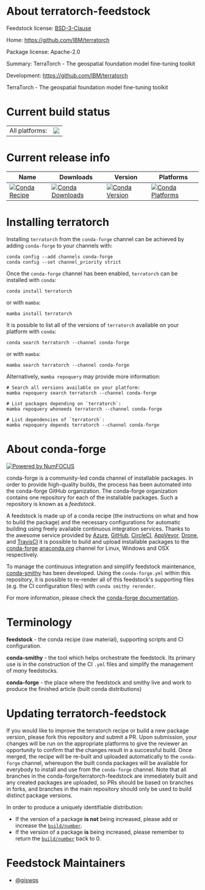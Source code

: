 About terratorch-feedstock
==========================

Feedstock license: [BSD-3-Clause](https://github.com/conda-forge/terratorch-feedstock/blob/main/LICENSE.txt)

Home: https://github.com/IBM/terratorch

Package license: Apache-2.0

Summary: TerraTorch - The geospatial foundation model fine-tuning toolkit

Development: https://github.com/IBM/terratorch

TerraTorch - The geospatial foundation model fine-tuning toolkit

Current build status
====================


<table><tr><td>All platforms:</td>
    <td>
      <a href="https://dev.azure.com/conda-forge/feedstock-builds/_build/latest?definitionId=26633&branchName=main">
        <img src="https://dev.azure.com/conda-forge/feedstock-builds/_apis/build/status/terratorch-feedstock?branchName=main">
      </a>
    </td>
  </tr>
</table>

Current release info
====================

| Name | Downloads | Version | Platforms |
| --- | --- | --- | --- |
| [![Conda Recipe](https://img.shields.io/badge/recipe-terratorch-green.svg)](https://anaconda.org/conda-forge/terratorch) | [![Conda Downloads](https://img.shields.io/conda/dn/conda-forge/terratorch.svg)](https://anaconda.org/conda-forge/terratorch) | [![Conda Version](https://img.shields.io/conda/vn/conda-forge/terratorch.svg)](https://anaconda.org/conda-forge/terratorch) | [![Conda Platforms](https://img.shields.io/conda/pn/conda-forge/terratorch.svg)](https://anaconda.org/conda-forge/terratorch) |

Installing terratorch
=====================

Installing `terratorch` from the `conda-forge` channel can be achieved by adding `conda-forge` to your channels with:

```
conda config --add channels conda-forge
conda config --set channel_priority strict
```

Once the `conda-forge` channel has been enabled, `terratorch` can be installed with `conda`:

```
conda install terratorch
```

or with `mamba`:

```
mamba install terratorch
```

It is possible to list all of the versions of `terratorch` available on your platform with `conda`:

```
conda search terratorch --channel conda-forge
```

or with `mamba`:

```
mamba search terratorch --channel conda-forge
```

Alternatively, `mamba repoquery` may provide more information:

```
# Search all versions available on your platform:
mamba repoquery search terratorch --channel conda-forge

# List packages depending on `terratorch`:
mamba repoquery whoneeds terratorch --channel conda-forge

# List dependencies of `terratorch`:
mamba repoquery depends terratorch --channel conda-forge
```


About conda-forge
=================

[![Powered by
NumFOCUS](https://img.shields.io/badge/powered%20by-NumFOCUS-orange.svg?style=flat&colorA=E1523D&colorB=007D8A)](https://numfocus.org)

conda-forge is a community-led conda channel of installable packages.
In order to provide high-quality builds, the process has been automated into the
conda-forge GitHub organization. The conda-forge organization contains one repository
for each of the installable packages. Such a repository is known as a *feedstock*.

A feedstock is made up of a conda recipe (the instructions on what and how to build
the package) and the necessary configurations for automatic building using freely
available continuous integration services. Thanks to the awesome service provided by
[Azure](https://azure.microsoft.com/en-us/services/devops/), [GitHub](https://github.com/),
[CircleCI](https://circleci.com/), [AppVeyor](https://www.appveyor.com/),
[Drone](https://cloud.drone.io/welcome), and [TravisCI](https://travis-ci.com/)
it is possible to build and upload installable packages to the
[conda-forge](https://anaconda.org/conda-forge) [anaconda.org](https://anaconda.org/)
channel for Linux, Windows and OSX respectively.

To manage the continuous integration and simplify feedstock maintenance,
[conda-smithy](https://github.com/conda-forge/conda-smithy) has been developed.
Using the ``conda-forge.yml`` within this repository, it is possible to re-render all of
this feedstock's supporting files (e.g. the CI configuration files) with ``conda smithy rerender``.

For more information, please check the [conda-forge documentation](https://conda-forge.org/docs/).

Terminology
===========

**feedstock** - the conda recipe (raw material), supporting scripts and CI configuration.

**conda-smithy** - the tool which helps orchestrate the feedstock.
                   Its primary use is in the construction of the CI ``.yml`` files
                   and simplify the management of *many* feedstocks.

**conda-forge** - the place where the feedstock and smithy live and work to
                  produce the finished article (built conda distributions)


Updating terratorch-feedstock
=============================

If you would like to improve the terratorch recipe or build a new
package version, please fork this repository and submit a PR. Upon submission,
your changes will be run on the appropriate platforms to give the reviewer an
opportunity to confirm that the changes result in a successful build. Once
merged, the recipe will be re-built and uploaded automatically to the
`conda-forge` channel, whereupon the built conda packages will be available for
everybody to install and use from the `conda-forge` channel.
Note that all branches in the conda-forge/terratorch-feedstock are
immediately built and any created packages are uploaded, so PRs should be based
on branches in forks, and branches in the main repository should only be used to
build distinct package versions.

In order to produce a uniquely identifiable distribution:
 * If the version of a package **is not** being increased, please add or increase
   the [``build/number``](https://docs.conda.io/projects/conda-build/en/latest/resources/define-metadata.html#build-number-and-string).
 * If the version of a package **is** being increased, please remember to return
   the [``build/number``](https://docs.conda.io/projects/conda-build/en/latest/resources/define-metadata.html#build-number-and-string)
   back to 0.

Feedstock Maintainers
=====================

* [@giswqs](https://github.com/giswqs/)

